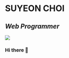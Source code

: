 # SUYEON CHOI
## _Web Programmer_

<img src="https://img.shields.io/badge/Android-3DDC84?style=flat-square&logo=Android&logoColor=white"/>

### Hi there 👋

<!--
**suyeonChoi7807/suyeonChoi7807** is a ✨ _special_ ✨ repository because its `README.md` (this file) appears on your GitHub profile.

Here are some ideas to get you started:

- 🔭 I’m currently working on ...
- 🌱 I’m currently learning ...
- 👯 I’m looking to collaborate on ...
- 🤔 I’m looking for help with ...
- 💬 Ask me about ...
- 📫 How to reach me: ...
- 😄 Pronouns: ...
- ⚡ Fun fact: ...
-->
